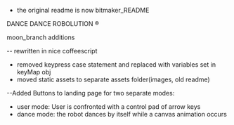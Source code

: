 - the original readme is now bitmaker_README

DANCE DANCE ROBOLUTION ®


moon_branch additions

-- rewritten in nice coffeescript
- removed keypress case statement and replaced with variables set in keyMap obj
- moved static assets to separate assets folder(images, old readme)

--Added Buttons to landing page for two separate modes:
- user mode: User is confronted with a control pad of arrow keys
- dance mode: the robot dances by itself while a canvas animation occurs
